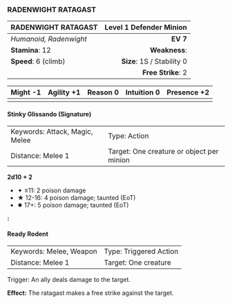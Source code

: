 ### RADENWIGHT RATAGAST

| RADENWIGHT RATAGAST    | **Level 1 Defender Minion** |
| :--------------------- | --------------------------: |
| *Humanoid, Radenwight* |                    **EV 7** |
| **Stamina**: 12        |               **Weakness**: |
| **Speed**: 6 (climb)   |  **Size**: 1S / Stability 0 |
|                        |          **Free Strike**: 2 |

| **Might** -1 | **Agility** +1 | **Reason** 0 | **Intuition** 0 | **Presence** +2 |
| ------------ | -------------- | ------------ | --------------- | --------------- |
|              |                |              |                 |                 |

#### Stinky Glissando (Signature)

|                                |                                           |
| :----------------------------- | :---------------------------------------- |
| Keywords: Attack, Magic, Melee | Type: Action                              |
| Distance: Melee 1              | Target: One creature or object per minion |

**2d10 + 2**

- ✦ ≤11: 2 poison damage
- ★ 12-16: 4 poison damage; taunted (EoT)
- ✸ 17+: 5 poison damage; taunted (EoT)

**:**

#### Ready Rodent

|                         |                        |
| :---------------------- | :--------------------- |
| Keywords: Melee, Weapon | Type: Triggered Action |
| Distance: Melee 1       | Target: One creature   |

Trigger: An ally deals damage to the target.

**Effect:** The ratagast makes a free strike against the target.
